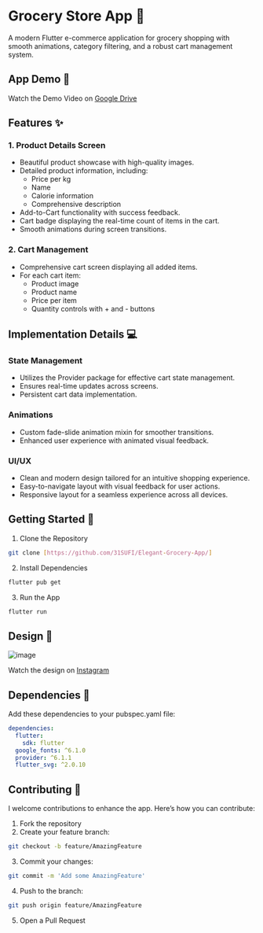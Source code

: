 # Grocery Store App 🥬
A modern Flutter e-commerce application for grocery shopping with smooth animations, category filtering, and a robust cart management system.

## App Demo 🎥
Watch the Demo Video on [Google Drive](https://drive.google.com/file/d/12xP4zOEFGDWXUfQCkxOkUDoT_hQ1pz8G/view?usp=drivesdk)

## Features ✨

### 1. Product Details Screen
- Beautiful product showcase with high-quality images.
- Detailed product information, including:
  - Price per kg
  - Name
  - Calorie information
  - Comprehensive description
- Add-to-Cart functionality with success feedback.
- Cart badge displaying the real-time count of items in the cart.
- Smooth animations during screen transitions.

### 2. Cart Management
- Comprehensive cart screen displaying all added items.
- For each cart item:
  - Product image
  - Product name
  - Price per item
  - Quantity controls with + and - buttons

## Implementation Details 💻

### State Management
- Utilizes the Provider package for effective cart state management.
- Ensures real-time updates across screens.
- Persistent cart data implementation.

### Animations
- Custom fade-slide animation mixin for smoother transitions.
- Enhanced user experience with animated visual feedback.

### UI/UX
- Clean and modern design tailored for an intuitive shopping experience.
- Easy-to-navigate layout with visual feedback for user actions.
- Responsive layout for a seamless experience across all devices.

## Getting Started 🚀

1. Clone the Repository
```bash
git clone [https://github.com/31SUFI/Elegant-Grocery-App/]
```

2. Install Dependencies
```bash
flutter pub get
```

3. Run the App
```bash
flutter run
```

## Design 📸

![image](https://github.com/user-attachments/assets/72bf5f01-32a4-4054-aec4-2535cf4043bc)

Watch the design on [Instagram](https://www.instagram.com/p/DFVjRGVOV0L/?igsh=dWpxa2pzaTk2Zzlq&img_index=1)


## Dependencies 🧩
Add these dependencies to your pubspec.yaml file:

```yaml
dependencies:
  flutter:
    sdk: flutter
  google_fonts: ^6.1.0
  provider: ^6.1.1
  flutter_svg: ^2.0.10

```

## Contributing 🤝
I welcome contributions to enhance the app. Here’s how you can contribute:

1. Fork the repository
2. Create your feature branch:
```bash
git checkout -b feature/AmazingFeature
```
3. Commit your changes:
```bash
git commit -m 'Add some AmazingFeature'
```
4. Push to the branch:
```bash
git push origin feature/AmazingFeature
```
5. Open a Pull Request



